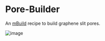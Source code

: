 # Pore-Builder
An [mBuild](http://mosdef-hub.github.io/mbuild/) recipe to build graphene slit pores.

![image](https://user-images.githubusercontent.com/7935382/41475889-79110edc-7085-11e8-8338-3710213fb03e.png)
